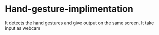 # Hand-gesture-implimentation
It detects the hand gestures and give output on the same screen. It take input as webcam
